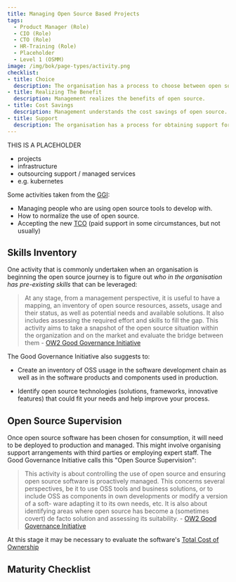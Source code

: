 ```yaml
---
title: Managing Open Source Based Projects
tags: 
  - Product Manager (Role)
  - CIO (Role)
  - CTO (Role)
  - HR-Training (Role)
  - Placeholder
  - Level 1 (OSMM)
image: /img/bok/page-types/activity.png
checklist:
- title: Choice
  description: The organisation has a process to choose between open source alternatives.
- title: Realizing The Benefit
  description: Management realizes the benefits of open source.
- title: Cost Savings
  description: Management understands the cost savings of open source.
- title: Support
  description: The organisation has a process for obtaining support for open source components.
---
```


THIS IS A PLACEHOLDER

- projects
- infrastructure
- outsourcing support / managed services
- e.g. kubernetes 

Some activities taken from the [GGI](../../Training/Good-Governance-Initiative):

- Managing people who are using open source tools to develop with.
- How to normalize the use of open source.
- Accepting the new [TCO](../../Measurements/Project) (paid support in some circumstances, but not usually) 

## Skills Inventory

One activity that is commonly undertaken when an organisation is beginning the open source journey is to figure out _who in the organisation has pre-existing skills_ that can be leveraged:

> At any stage, from a management perspective, it is useful to have a mapping, an inventory of open source resources, assets, usage and their status, as well as potential needs and available solutions.  It also includes assessing the required effort and skills to fill the gap.  This activity aims to take a snapshot of the open source situation within the organization and on the market and evaluate the bridge between them - [OW2 Good Governance Initiative](../../Training/Good-Governance-Initiative)

The Good Governance Initiative also suggests to:

- Create an inventory of OSS usage in the software development chain as well as in the software products and components used in production. 

- Identify open source technologies (solutions, frameworks, innovative features) that could fit your needs and help improve your process. 

## Open Source Supervision

Once open source software has been chosen for consumption, it will need to be deployed to production and managed.  This might involve organising support arrangements with third parties or employing expert staff.  The Good Governance Initiative calls this "Open Source Supervision":

> This activity is about controlling the use of open source and ensuring open source software is proactively managed. This concerns several perspectives, be it to use OSS tools and business solutions, or to include OSS as components in own developments or modify a version of a soft- ware adapting it to its own needs, etc. It is also about identifying areas where open source has become a (sometimes covert) de facto solution and assessing its suitability. - [OW2 Good Governance Initiative](../../Training/Good-Governance-Initiative)

At this stage it may be necessary to evaluate the software's [Total Cost of Ownership](../../Measurements/Project)

## Maturity Checklist

<ArticleChecklist checklist={frontMatter.checklist} title={frontMatter.title} />